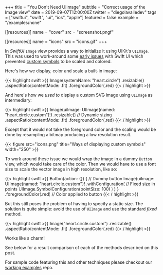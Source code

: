 +++
title = "You Don't Need UIImage"
subtitle = "Correct usage of the Image view"
date = 2019-09-07T12:00:00Z
twitter = "diegolavalledev"
tags = ["swiftui", "swift", "ui", "ios", "apple"]
featured = false
example = "/examples/none"

[[resources]]
  name = "cover"
  src = "screenshot.pngf"

[[resources]]
  name = "icons"
  src = "icons.gif"
+++

In _SwiftUI_ `Image` view provides a way to initialize it using UIKit's `UIImage`. This was used to work-around some [early issues](https://forums.developer.apple.com/thread/119331) with Swift UI which prevented [custom symbols](https://developer.apple.com/documentation/uikit/uiimage/creating_custom_symbol_images_for_your_app) to be scaled and colored.

<!--more-->

Here's how we display, color and scale a built-in image: 

{{< highlight swift >}}
Image(systemName: "heart.circle")
  .resizable()
  .aspectRatio(contentMode: .fit)
  .foregroundColor(.red)
{{< / highlight >}}

And here's how we _used to_ display a custom SVG image using `UIImage` as intermediary: 

{{< highlight swift  >}}
  Image(uiImage: UIImage(named: "heart.circle.custom")!)
    .resizable() // Dynamic sizing
    .aspectRatio(contentMode: .fit)
    .foregroundColor(.red)
{{< / highlight >}}

Except that it would not take the foreground color and the scaling would be done by resampling a bitmap producing a low resolution result.

{{< figure src="icons.png" title="Ways of displaying custom symbols" width="250" >}}

To work around these issue we would wrap the image in a dummy `Button` view, which would take care of the color. Then we would have to use a font size to scale the vector image in high resolution, like so:

{{< highlight swift  >}}
Button(action: {}) { // Dummy button
  Image(uiImage: UIImage(named: "heart.circle.custom")!
    .withConfiguration(
        // Fixed size in points
        UIImage.SymbolConfiguration(pointSize: 100)
    )
  )
}
.foregroundColor(.red) // Color applied to button
{{< / highlight >}}

But this still poses the problem of having to specify a static size. The solution is quite simple: avoid the use of `UIImage` and use the standard _fixed_ method.

{{< highlight swift  >}}
Image("heart.circle.custom")
  .resizable()
  .aspectRatio(contentMode: .fit)
  .foregroundColor(.red)
{{< / highlight >}}

Works like a charm!

See below for a result comparison of each of the methods described on this post. 

For sample code featuring this and other techniques please checkout our [working examples](https://github.com/swift-you-and-i/working-examples/tree/master/Sources/WorkingExamples/) repo.
